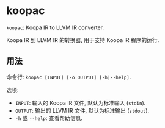 # koopac

`koopac`: Koopa IR to LLVM IR converter.

Koopa IR 到 LLVM IR 的转换器, 用于支持 Koopa IR 程序的运行.

## 用法

命令行: `koopac [INPUT] [-o OUTPUT] [-h|--help]`.

选项:

* `INPUT`: 输入的 Koopa IR 文件, 默认为标准输入 (`stdin`).
* `OUTPUT`: 输出的  LLVM IR 文件, 默认为标准输出 (`stdout`).
* `-h` 或 `--help`: 查看帮助信息.
